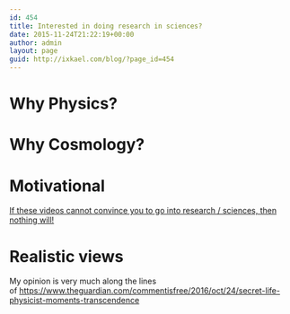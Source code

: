 ```yaml
---
id: 454
title: Interested in doing research in sciences?
date: 2015-11-24T21:22:19+00:00
author: admin
layout: page
guid: http://ixkael.com/blog/?page_id=454
---
```

# Why Physics?



# Why Cosmology?



# Motivational

[If these videos cannot convince you to go into research / sciences, then nothing will!](http://news.sciencemag.org/people-events/2015/11/announcing-2015-dance-your-ph-d-winner?utm_source=sciencemagazine&utm_medium=facebook-text&utm_campaign=dance_your_phd-1085)

# Realistic views

My opinion is very much along the lines of https://www.theguardian.com/commentisfree/2016/oct/24/secret-life-physicist-moments-transcendence